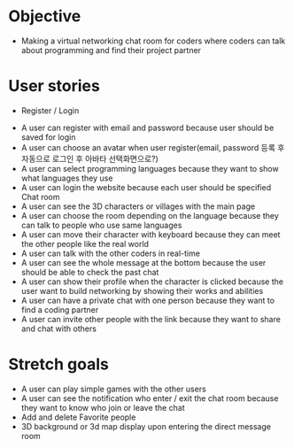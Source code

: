 # Objective

- Making a virtual networking chat room for coders where coders can talk about programming and find their project partner

# User stories

- Register / Login

* A user can register with email and password because user should be saved for login
* A user can choose an avatar when user register(email, password 등록 후 자동으로 로그인 후 아바타 선택화면으로?)
* A user can select programming languages because they want to show what languages they use
* A user can login the website because each user should be specified
  Chat room
* A user can see the 3D characters or villages with the main page
* A user can choose the room depending on the language because they can talk to people who use same languages
* A user can move their character with keyboard because they can meet the other people like the real world
* A user can talk with the other coders in real-time
* A user can see the whole message at the bottom because the user should be able to check the past chat
* A user can show their profile when the character is clicked because the user want to build networking by showing their works and abilities
* A user can have a private chat with one person because they want to find a coding partner
* A user can invite other people with the link because they want to share and chat with others

# Stretch goals

- A user can play simple games with the other users
- A user can see the notification who enter / exit the chat room because they want to know who join or leave the chat
- Add and delete Favorite people
- 3D background or 3d map display upon entering the direct message room
